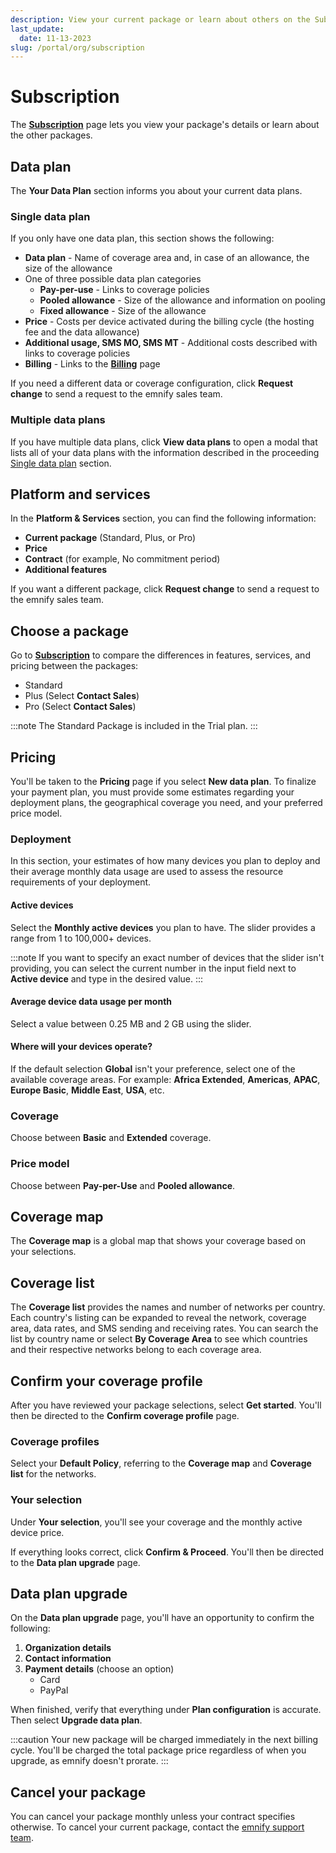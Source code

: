 ```yaml
---
description: View your current package or learn about others on the Subscription page in the emnify Portal
last_update: 
  date: 11-13-2023
slug: /portal/org/subscription
---
```


# Subscription

The [**Subscription**](https://portal.emnify.com/organisation-settings/subscription) page lets you view your package's details or learn about the other packages.

## Data plan

The **Your Data Plan** section informs you about your current data plans.

### Single data plan

If you only have one data plan, this section shows the following:

- **Data plan** - Name of coverage area and, in case of an allowance, the size of the allowance
- One of three possible data plan categories
  - **Pay-per-use** - Links to coverage policies
  - **Pooled allowance** - Size of the allowance and information on pooling
  - **Fixed allowance** - Size of the allowance
- **Price** - Costs per device activated during the billing cycle (the hosting fee and the data allowance)
- **Additional usage, SMS MO, SMS MT** - Additional costs described with links to coverage policies
- **Billing** - Links to the [**Billing**](https://portal.emnify.com/organisation-settings/billing) page

If you need a different data or coverage configuration, click **Request change** to send a request to the emnify sales team.

### Multiple data plans

If you have multiple data plans, click **View data plans** to open a modal that lists all of your data plans with the information described in the proceeding [Single data plan](#single-data-plan) section.

## Platform and services

In the **Platform & Services** section, you can find the following information:

- **Current package** (Standard, Plus, or Pro)
- **Price**
- **Contract** (for example, No commitment period)
- **Additional features**

If you want a different package, click **Request change** to send a request to the emnify sales team.

## Choose a package

Go to [**Subscription**](https://portal.emnify.com/organisation-settings/subscription) to compare the differences in features, services, and pricing between the packages:

- Standard
- Plus (Select **Contact Sales**)
- Pro (Select **Contact Sales**)

:::note
The Standard Package is included in the Trial plan.
:::

## Pricing

You'll be taken to the **Pricing** page if you select **New data plan**.
To finalize your payment plan, you must provide some estimates regarding your deployment plans, the geographical coverage you need, and your preferred price model.

### Deployment

In this section, your estimates of how many devices you plan to deploy and their average monthly data usage are used to assess the resource requirements of your deployment.

#### Active devices

Select the **Monthly active devices** you plan to have.
The slider provides a range from 1 to 100,000+ devices.

:::note
If you want to specify an exact number of devices that the slider isn't providing, you can select the current number in the input field next to **Active device** and type in the desired value.
:::

#### Average device data usage per month

Select a value between 0.25 MB and 2 GB using the slider.

#### Where will your devices operate?

If the default selection **Global** isn't your preference, select one of the available coverage areas.
For example: **Africa Extended**, **Americas**, **APAC**, **Europe Basic**, **Middle East**, **USA**, etc.

### Coverage

Choose between **Basic** and **Extended** coverage.

### Price model

Choose between **Pay-per-Use** and **Pooled allowance**.

## Coverage map

The **Coverage map** is a global map that shows your coverage based on your selections.

## Coverage list

The **Coverage list** provides the names and number of networks per country.
Each country's listing can be expanded to reveal the network, coverage area, data rates, and SMS sending and receiving rates.
You can search the list by country name or select **By Coverage Area** to see which countries and their respective networks belong to each coverage area.

## Confirm your coverage profile

After you have reviewed your package selections, select **Get started**.
You'll then be directed to the **Confirm coverage profile** page.

### Coverage profiles

Select your **Default Policy**, referring to the **Coverage map** and **Coverage list** for the networks.

### Your selection

Under **Your selection**, you'll see your coverage and the monthly active device price.

If everything looks correct, click **Confirm & Proceed**.
You'll then be directed to the **Data plan upgrade** page.

## Data plan upgrade

On the **Data plan upgrade** page, you'll have an opportunity to confirm the following:

1. **Organization details**
1. **Contact information**
1. **Payment details** (choose an option)
    - Card
    - PayPal

When finished, verify that everything under **Plan configuration** is accurate.
Then select **Upgrade data plan**.

:::caution
Your new package will be charged immediately in the next billing cycle.
You'll be charged the total package price regardless of when you upgrade, as emnify doesn't prorate.
:::

## Cancel your package

You can cancel your package monthly unless your contract specifies otherwise.
To cancel your current package, contact the [emnify support team](/support).
